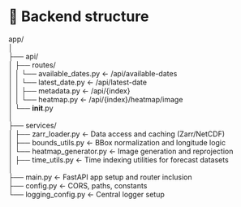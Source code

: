 # 📁 Backend structure

app/     
│     
├── api/     
│   ├── routes/   
│   │   └── available_dates.py      ← /api/available-dates  
│   │   └── latest_date.py      ← /api/latest-date    
│   │   ├── metadata.py         ← /api/{index}    
│   │   └── heatmap.py          ← /api/{index}/heatmap/image    
│   └── __init__.py    
│    
├── services/  
│   ├── zarr_loader.py          ← Data access and caching (Zarr/NetCDF)     
│   ├── bounds_utils.py         ← BBox normalization and longitude logic     
│   └── heatmap_generator.py    ← Image generation and reprojection   
│   ├── time_utils.py           ← Time indexing utilities for forecast datasets    
│    
├── main.py                     ← FastAPI app setup and router inclusion   
├── config.py                   ← CORS, paths, constants   
└── logging_config.py           ← Central logger setup   